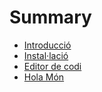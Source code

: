 # Summary

* [Introducció](README.md)
* [Instal·lació](instal·lacio.md)
* [Editor de codi](editor-de-codi.md)
* [Hola Món](hola-mon.md)

